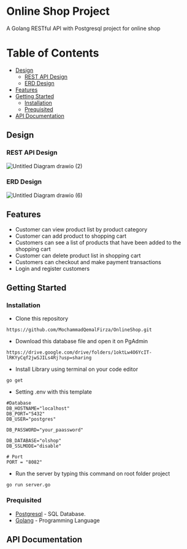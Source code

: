 # Online Shop Project

A Golang RESTful API with Postgresql project for online shop

# Table of Contents

* [Design](#design)
  * [REST API Design](#rest-api-design)
  * [ERD Design](#erd-design)
* [Features](#features)
* [Getting Started](#getting-started)
  * [Installation](#installation)
  * [Prequisited](#prequisited)
* [API Documentation](#api-documentation)

## Design 
### REST API Design
![Untitled Diagram drawio (2)](https://github.com/MochammadQemalFirza/OnlineShop/assets/90755886/26b3d058-96f4-4aa0-9425-a1f7f6423739)

### ERD Design
![Untitled Diagram drawio (6)](https://github.com/MochammadQemalFirza/OnlineShop/assets/90755886/c4106053-597f-46c2-b683-cf5794a760cc)

## Features
* Customer can view product list by product category
* Customer can add product to shopping cart
* Customers can see a list of products that have been added to the shopping cart
* Customer can delete product list in shopping cart
* Customers can checkout and make payment transactions
* Login and register customers

## Getting Started
### Installation
* Clone this repository
```
https://github.com/MochammadQemalFirza/OnlineShop.git
```
* Download this database file and open it on PgAdmin 
```
https://drive.google.com/drive/folders/1oktLw4O6YcIT-lRKYyCqf2jwSJILs4Rj?usp=sharing
```
* Install Library using terminal on your code editor
```
go get
```
* Setting .env with this template
```
#Database
DB_HOSTNAME="localhost"
DB_PORT="5432"
DB_USER="postgres"

DB_PASSWORD="your_paassword"

DB_DATABASE="olshop"
DB_SSLMODE="disable"

# Port
PORT = "8082"
```
* Run the server by typing this command on root folder project
```
go run server.go
```
### Prequisited
* [Postgresql](https://www.postgresql.org/download/) - SQL Database.
* [Golang](https://go.dev/dl/) - Programming Language


## API Documentation
